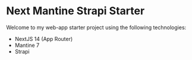 # Next Mantine Strapi Starter

Welcome to my web-app starter project using the following technologies:

- NextJS 14 (App Router)
- Mantine 7
- Strapi
